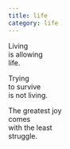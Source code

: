 ```yaml
---
title: life
category: life
---
```


  
Living  
is allowing  
life.  
  
Trying  
to survive  
is not living.  
  
The greatest joy  
comes  
with the least   
struggle.  
